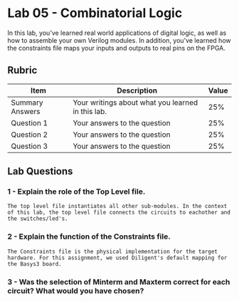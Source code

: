 # Lab 05 - Combinatorial Logic

In this lab, you’ve learned real world applications of digital logic, as well
as how to assemble your own Verilog modules. In addition, you’ve learned how
the constraints file maps your inputs and outputs to real pins on the FPGA.

## Rubric

| Item | Description | Value |
| ---- | ----------- | ----- |
| Summary Answers | Your writings about what you learned in this lab. | 25% |
| Question 1 | Your answers to the question | 25% |
| Question 2 | Your answers to the question | 25% |
| Question 3 | Your answers to the question | 25% |

## Lab Questions

### 1 - Explain the role of the Top Level file.

	The top level file instantiates all other sub-modules. In the context of this lab, the top level file connects the circuits to eachother and the switches/led's.

### 2 - Explain the function of the Constraints file.

	The Constraints file is the physical implementation for the target hardware. For this assignment, we used Diligent's default mapping for the Basys3 board.

### 3 - Was the selection of Minterm and Maxterm correct for each circuit? What would you have chosen?

	